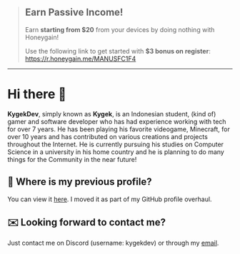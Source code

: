 > ## Earn Passive Income!
>
> Earn **starting from $20** from your devices by doing nothing with Honeygain!
>
> Use the following link to get started with **$3 bonus on register**: https://r.honeygain.me/MANUSFC1F4
>
---

# Hi there 👋

**KygekDev**, simply known as **Kygek**, is an Indonesian student, (kind of) gamer and software developer who has had experience working with tech for over 7 years. He has been playing his favorite videogame, Minecraft, for over 10 years and has contributed on various creations and projects throughout the Internet. He is currently pursuing his studies on Computer Science in a university in his home country and he is planning to do many things for the Community in the near future!

## 📜 Where is my previous profile?

You can view it [here](resume.md). I moved it as part of my GitHub profile overhaul.

## ✉️ Looking forward to contact me?

Just contact me on Discord (username: kygekdev) or through my [email](mailto:kygekdev@gmail.com?subject=%3CEnter%20your%20subject%3E%20-%20From%20GitHub).
